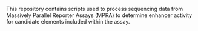 This repository contains scripts used to process sequencing data from Massively Parallel Reporter Assays (MPRA) to determine enhancer activity for candidate elements included within the assay. 

